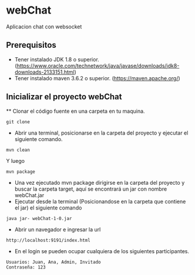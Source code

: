 # webChat
Aplicacion chat con websocket

## Prerequisitos
* Tener instalado JDK 1.8 o superior.     (https://www.oracle.com/technetwork/java/javase/downloads/jdk8-downloads-2133151.html)
* Tener instalado maven 3.6.2 o superior. (https://maven.apache.org/)

## Inicializar el proyecto webChat

** Clonar el código fuente en una carpeta en tu maquina.
```
git clone 
```
* Abrir una terminal, posicionarse en la carpeta del proyecto y ejecutar el siguiente comando.
```
mvn clean
```
Y luego 
```
mvn package
```
* Una vez ejecutado mvn package dirigirse en la carpeta del proyecto y buscar la carpeta target, aquí se encontrará un jar con nombre 
    webChat.jar
* Ejecutar desde la terminal (Posicionandose en la carpeta que contiene el jar) el siguiente comando
```
java jar- webChat-1-0.jar
```

* Abrir un navegador e ingresar la url  
```
http://localhost:9191/index.html
```
* En el login se pueden ocupar cualquiera de los siguientes participantes.

```
Usuarios: Juan, Ana, Admin, Invitado
Contraseña: 123
```
 
 

